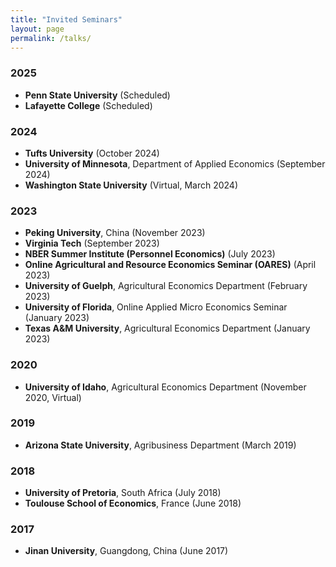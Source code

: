 ```yaml
---
title: "Invited Seminars"
layout: page
permalink: /talks/
---
```



### 2025
- **Penn State University** (Scheduled)
- **Lafayette College** (Scheduled)

### 2024
- **Tufts University** (October 2024)
- **University of Minnesota**, Department of Applied Economics (September 2024)
- **Washington State University** (Virtual, March 2024)

### 2023
- **Peking University**, China (November 2023)
- **Virginia Tech** (September 2023)
- **NBER Summer Institute (Personnel Economics)** (July 2023)
- **Online Agricultural and Resource Economics Seminar (OARES)** (April 2023)
- **University of Guelph**, Agricultural Economics Department (February 2023)
- **University of Florida**, Online Applied Micro Economics Seminar (January 2023)
- **Texas A&M University**, Agricultural Economics Department (January 2023)

### 2020
- **University of Idaho**, Agricultural Economics Department (November 2020, Virtual)

### 2019
- **Arizona State University**, Agribusiness Department (March 2019)

### 2018
- **University of Pretoria**, South Africa (July 2018)
- **Toulouse School of Economics**, France (June 2018)

### 2017
- **Jinan University**, Guangdong, China (June 2017)

